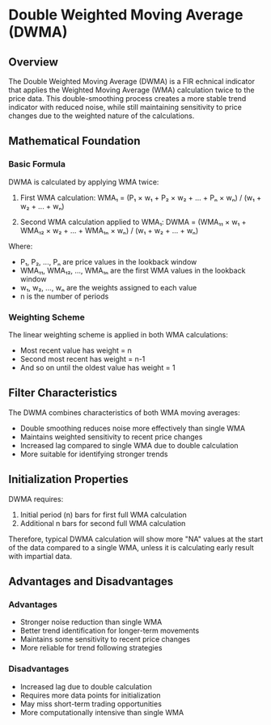 # Double Weighted Moving Average (DWMA)

## Overview

The Double Weighted Moving Average (DWMA) is a FIR echnical indicator that applies the Weighted Moving Average (WMA) calculation twice to the price data. This double-smoothing process creates a more stable trend indicator with reduced noise, while still maintaining sensitivity to price changes due to the weighted nature of the calculations.

## Mathematical Foundation

### Basic Formula

DWMA is calculated by applying WMA twice:

1. First WMA calculation:
   WMA₁ = (P₁ × w₁ + P₂ × w₂ + ... + Pₙ × wₙ) / (w₁ + w₂ + ... + wₙ)

2. Second WMA calculation applied to WMA₁:
   DWMA = (WMA₁₁ × w₁ + WMA₁₂ × w₂ + ... + WMA₁ₙ × wₙ) / (w₁ + w₂ + ... + wₙ)

Where:
- P₁, P₂, ..., Pₙ are price values in the lookback window
- WMA₁₁, WMA₁₂, ..., WMA₁ₙ are the first WMA values in the lookback window
- w₁, w₂, ..., wₙ are the weights assigned to each value
- n is the number of periods

### Weighting Scheme

The linear weighting scheme is applied in both WMA calculations:
- Most recent value has weight = n
- Second most recent has weight = n-1
- And so on until the oldest value has weight = 1

## Filter Characteristics

The DWMA combines characteristics of both WMA moving averages:

- Double smoothing reduces noise more effectively than single WMA
- Maintains weighted sensitivity to recent price changes
- Increased lag compared to single WMA due to double calculation
- More suitable for identifying stronger trends

## Initialization Properties

DWMA requires:
1. Initial period (n) bars for first full WMA calculation
2. Additional n bars for second full WMA calculation

Therefore, typical DWMA calculation will show more "NA" values at the start of the data compared to a single WMA, unless it is calculating early result with impartial data.

## Advantages and Disadvantages

### Advantages
- Stronger noise reduction than single WMA
- Better trend identification for longer-term movements
- Maintains some sensitivity to recent price changes
- More reliable for trend following strategies

### Disadvantages
- Increased lag due to double calculation
- Requires more data points for initialization
- May miss short-term trading opportunities
- More computationally intensive than single WMA
